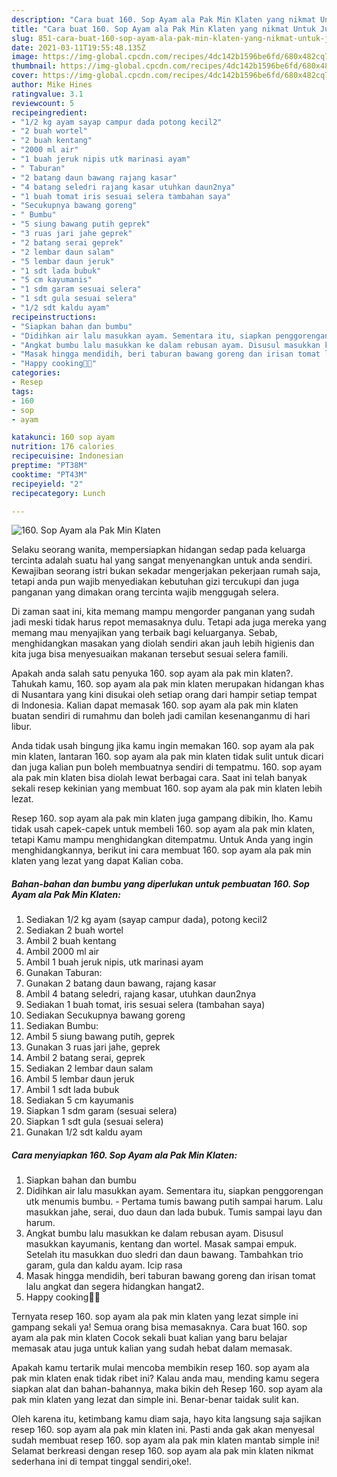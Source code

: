 ```yaml
---
description: "Cara buat 160. Sop Ayam ala Pak Min Klaten yang nikmat Untuk Jualan"
title: "Cara buat 160. Sop Ayam ala Pak Min Klaten yang nikmat Untuk Jualan"
slug: 851-cara-buat-160-sop-ayam-ala-pak-min-klaten-yang-nikmat-untuk-jualan
date: 2021-03-11T19:55:48.135Z
image: https://img-global.cpcdn.com/recipes/4dc142b1596be6fd/680x482cq70/160-sop-ayam-ala-pak-min-klaten-foto-resep-utama.jpg
thumbnail: https://img-global.cpcdn.com/recipes/4dc142b1596be6fd/680x482cq70/160-sop-ayam-ala-pak-min-klaten-foto-resep-utama.jpg
cover: https://img-global.cpcdn.com/recipes/4dc142b1596be6fd/680x482cq70/160-sop-ayam-ala-pak-min-klaten-foto-resep-utama.jpg
author: Mike Hines
ratingvalue: 3.1
reviewcount: 5
recipeingredient:
- "1/2 kg ayam sayap campur dada potong kecil2"
- "2 buah wortel"
- "2 buah kentang"
- "2000 ml air"
- "1 buah jeruk nipis utk marinasi ayam"
- " Taburan"
- "2 batang daun bawang rajang kasar"
- "4 batang seledri rajang kasar utuhkan daun2nya"
- "1 buah tomat iris sesuai selera tambahan saya"
- "Secukupnya bawang goreng"
- " Bumbu"
- "5 siung bawang putih geprek"
- "3 ruas jari jahe geprek"
- "2 batang serai geprek"
- "2 lembar daun salam"
- "5 lembar daun jeruk"
- "1 sdt lada bubuk"
- "5 cm kayumanis"
- "1 sdm garam sesuai selera"
- "1 sdt gula sesuai selera"
- "1/2 sdt kaldu ayam"
recipeinstructions:
- "Siapkan bahan dan bumbu"
- "Didihkan air lalu masukkan ayam. Sementara itu, siapkan penggorengan utk menumis bumbu.  Pertama tumis bawang putih sampai harum. Lalu masukkan jahe, serai, duo daun dan lada bubuk. Tumis sampai layu dan harum."
- "Angkat bumbu lalu masukkan ke dalam rebusan ayam. Disusul masukkan kayumanis, kentang dan wortel. Masak sampai empuk. Setelah itu masukkan duo sledri dan daun bawang. Tambahkan trio garam, gula dan kaldu ayam. Icip rasa"
- "Masak hingga mendidih, beri taburan bawang goreng dan irisan tomat lalu angkat dan segera hidangkan hangat2."
- "Happy cooking🥰🥰"
categories:
- Resep
tags:
- 160
- sop
- ayam

katakunci: 160 sop ayam 
nutrition: 176 calories
recipecuisine: Indonesian
preptime: "PT38M"
cooktime: "PT43M"
recipeyield: "2"
recipecategory: Lunch

---
```



![160. Sop Ayam ala Pak Min Klaten](https://img-global.cpcdn.com/recipes/4dc142b1596be6fd/680x482cq70/160-sop-ayam-ala-pak-min-klaten-foto-resep-utama.jpg)

Selaku seorang wanita, mempersiapkan hidangan sedap pada keluarga tercinta adalah suatu hal yang sangat menyenangkan untuk anda sendiri. Kewajiban seorang istri bukan sekadar mengerjakan pekerjaan rumah saja, tetapi anda pun wajib menyediakan kebutuhan gizi tercukupi dan juga panganan yang dimakan orang tercinta wajib menggugah selera.

Di zaman  saat ini, kita memang mampu mengorder panganan yang sudah jadi meski tidak harus repot memasaknya dulu. Tetapi ada juga mereka yang memang mau menyajikan yang terbaik bagi keluarganya. Sebab, menghidangkan masakan yang diolah sendiri akan jauh lebih higienis dan kita juga bisa menyesuaikan makanan tersebut sesuai selera famili. 



Apakah anda salah satu penyuka 160. sop ayam ala pak min klaten?. Tahukah kamu, 160. sop ayam ala pak min klaten merupakan hidangan khas di Nusantara yang kini disukai oleh setiap orang dari hampir setiap tempat di Indonesia. Kalian dapat memasak 160. sop ayam ala pak min klaten buatan sendiri di rumahmu dan boleh jadi camilan kesenanganmu di hari libur.

Anda tidak usah bingung jika kamu ingin memakan 160. sop ayam ala pak min klaten, lantaran 160. sop ayam ala pak min klaten tidak sulit untuk dicari dan juga kalian pun boleh membuatnya sendiri di tempatmu. 160. sop ayam ala pak min klaten bisa diolah lewat berbagai cara. Saat ini telah banyak sekali resep kekinian yang membuat 160. sop ayam ala pak min klaten lebih lezat.

Resep 160. sop ayam ala pak min klaten juga gampang dibikin, lho. Kamu tidak usah capek-capek untuk membeli 160. sop ayam ala pak min klaten, tetapi Kamu mampu menghidangkan ditempatmu. Untuk Anda yang ingin menghidangkannya, berikut ini cara membuat 160. sop ayam ala pak min klaten yang lezat yang dapat Kalian coba.

<!--inarticleads1-->

##### Bahan-bahan dan bumbu yang diperlukan untuk pembuatan 160. Sop Ayam ala Pak Min Klaten:

1. Sediakan 1/2 kg ayam (sayap campur dada), potong kecil2
1. Sediakan 2 buah wortel
1. Ambil 2 buah kentang
1. Ambil 2000 ml air
1. Ambil 1 buah jeruk nipis, utk marinasi ayam
1. Gunakan  Taburan:
1. Gunakan 2 batang daun bawang, rajang kasar
1. Ambil 4 batang seledri, rajang kasar, utuhkan daun2nya
1. Sediakan 1 buah tomat, iris sesuai selera (tambahan saya)
1. Sediakan Secukupnya bawang goreng
1. Sediakan  Bumbu:
1. Ambil 5 siung bawang putih, geprek
1. Gunakan 3 ruas jari jahe, geprek
1. Ambil 2 batang serai, geprek
1. Sediakan 2 lembar daun salam
1. Ambil 5 lembar daun jeruk
1. Ambil 1 sdt lada bubuk
1. Sediakan 5 cm kayumanis
1. Siapkan 1 sdm garam (sesuai selera)
1. Siapkan 1 sdt gula (sesuai selera)
1. Gunakan 1/2 sdt kaldu ayam




<!--inarticleads2-->

##### Cara menyiapkan 160. Sop Ayam ala Pak Min Klaten:

1. Siapkan bahan dan bumbu
1. Didihkan air lalu masukkan ayam. Sementara itu, siapkan penggorengan utk menumis bumbu.  - Pertama tumis bawang putih sampai harum. Lalu masukkan jahe, serai, duo daun dan lada bubuk. Tumis sampai layu dan harum.
1. Angkat bumbu lalu masukkan ke dalam rebusan ayam. Disusul masukkan kayumanis, kentang dan wortel. Masak sampai empuk. Setelah itu masukkan duo sledri dan daun bawang. Tambahkan trio garam, gula dan kaldu ayam. Icip rasa
1. Masak hingga mendidih, beri taburan bawang goreng dan irisan tomat lalu angkat dan segera hidangkan hangat2.
1. Happy cooking🥰🥰




Ternyata resep 160. sop ayam ala pak min klaten yang lezat simple ini gampang sekali ya! Semua orang bisa memasaknya. Cara buat 160. sop ayam ala pak min klaten Cocok sekali buat kalian yang baru belajar memasak atau juga untuk kalian yang sudah hebat dalam memasak.

Apakah kamu tertarik mulai mencoba membikin resep 160. sop ayam ala pak min klaten enak tidak ribet ini? Kalau anda mau, mending kamu segera siapkan alat dan bahan-bahannya, maka bikin deh Resep 160. sop ayam ala pak min klaten yang lezat dan simple ini. Benar-benar taidak sulit kan. 

Oleh karena itu, ketimbang kamu diam saja, hayo kita langsung saja sajikan resep 160. sop ayam ala pak min klaten ini. Pasti anda gak akan menyesal sudah membuat resep 160. sop ayam ala pak min klaten mantab simple ini! Selamat berkreasi dengan resep 160. sop ayam ala pak min klaten nikmat sederhana ini di tempat tinggal sendiri,oke!.

